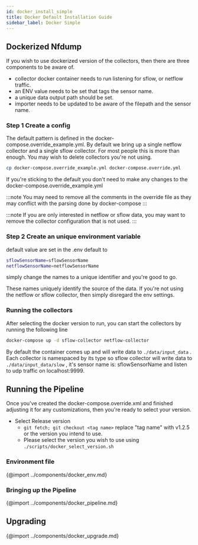 ```yaml
---
id: docker_install_simple
title: Docker Default Installation Guide
sidebar_label: Docker Simple
---
```


## Dockerized Nfdump

If you wish to use dockerized version of the collectors, then there are three components to be aware of.

- collector docker container needs to run listening for sflow, or netflow traffic.
- an ENV value needs to be set that tags the sensor name.
- a unique data output path should be set.
- importer needs to be updated to be aware of the filepath and the sensor name.

### Step 1 Create a config

The default pattern is defined in the docker-compose.override_example.yml. By default we bring up a single netflow collector and a single sflow collector. For most people this is more than enough. You may wish to delete collectors you're not using.

```sh
cp docker-compose.override_example.yml docker-compose.override.yml
```

If you're sticking to the default you don't need to make any changes to the docker-compose.override_example.yml

:::note
You may need to remove all the comments in the override file as they may conflict with the parsing done by docker-compose
:::

:::note
If you are only interested in netflow or sflow data, you may want to remove the collector configuration that is not used.
:::

### Step 2 Create an unique environment variable

default value are set in the .env default to

```sh
sflowSensorName=sflowSensorName
netflowSensorName=netflowSensorName
```

simply change the names to a unique identifier and you're good to go.

These names uniquely identify the source of the data. If you're not using the netflow or sflow collector, then simply disregard the env settings.

### Running the collectors

After selecting the docker version to run, you can start the collectors by running the following line

```sh
docker-compose up -d sflow-collector netflow-collector
```

By default the container comes up and will write data to `./data/input_data` . Each collector is namespaced by its type so sflow collector will write data to `./data/input_data/slow` , it's sensor name is: sflowSensorName and listen to udp traffic on localhost:9999.

## Running the Pipeline

Once you've created the docker-compose.override.xml and finished adjusting it for any customizations, then you're ready to select your version.

- Select Release version
  - `git fetch; git checkout <tag name>` replace "tag name" with v1.2.5 or the version you intend to use.
  - Please select the version you wish to use using `./scripts/docker_select_version.sh`

### Environment file

{@import ../components/docker_env.md}

### Bringing up the Pipeline

{@import ../components/docker_pipeline.md}

## Upgrading

{@import ../components/docker_upgrade.md}
